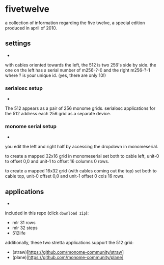 # fivetwelve

a collection of information regarding the five twelve, a special edition produced in april of 2010.

## settings
-

with cables oriented towards the left, the 512 is two 256's side by side. the one on the left has a serial number of m256-?-0 and the right m256-?-1 where ? is your unique id. (yes, there are only 10!)

### serialosc setup
-

The 512 appears as a pair of 256 monome grids. serialosc applications for the 512 address each 256 grid as a separate device.

### monome serial setup
-

you edit the left and right half by accessing the dropdown in monomeserial.

to create a mapped 32x16 grid in monomeserial set both to cable left, unit-0 to offset 0,0 and unit-1 to offset 16 columns 0 rows.

to create a mapped 16x32 grid (with cables coming out the top) set both to cable top, unit-0 offset 0,0 and unit-1 offset 0 cols 16 rows.

## applications
-

included in this repo (click `download zip`):
- mlr 31 rows
- mlr 32 steps
- 512life

additionally, these two stretta applications support the 512 grid:
- (straw)[https://github.com/monome-community/straw]
- (plane)[https://github.com/monome-community/plane]
